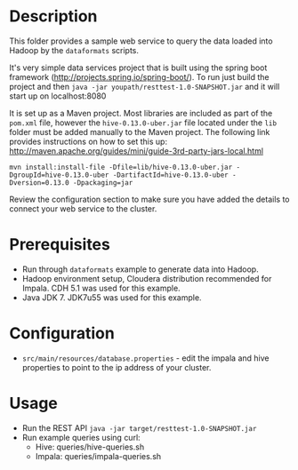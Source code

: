 # Description

This folder provides a sample web service to query the data loaded into Hadoop by the `dataformats` scripts.

It's very simple data services project that is built using the spring boot framework (http://projects.spring.io/spring-boot/).  To run just build the project and then `java -jar youpath/resttest-1.0-SNAPSHOT.jar` and it will start up on localhost:8080

It is set up as a Maven project. Most libraries are included as part of the `pom.xml` file, however the `hive-0.13.0-uber.jar` file located under the `lib` folder must be added manually to the Maven project. The following link provides instructions on how to set this up:
http://maven.apache.org/guides/mini/guide-3rd-party-jars-local.html 

`mvn install:install-file -Dfile=lib/hive-0.13.0-uber.jar -DgroupId=hive-0.13.0-uber -DartifactId=hive-0.13.0-uber -Dversion=0.13.0 -Dpackaging=jar`

Review the configuration section to make sure you have added the details to connect your web service to the cluster.


# Prerequisites

- Run through `dataformats` example to generate data into Hadoop.
- Hadoop environment setup, Cloudera distribution recommended for Impala. CDH 5.1 was used for this example.
- Java JDK 7. JDK7u55 was used for this example.

# Configuration

- `src/main/resources/database.properties` - edit the impala and hive properties to point to the ip address of your cluster.

# Usage

- Run the REST API `java -jar target/resttest-1.0-SNAPSHOT.jar`
- Run example queries using curl:
	- Hive: queries/hive-queries.sh
	- Impala: queries/impala-queries.sh
